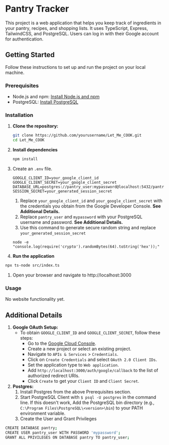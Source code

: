# Pantry Tracker

This project is a web application that helps you keep track of ingredients in your pantry, recipes, and shopping lists. It uses TypeScript, Express, TailwindCSS, and PostgreSQL. Users can log in with their Google account for authentication.

## Getting Started

Follow these instructions to set up and run the project on your local machine.

### Prerequisites

- Node.js and npm: [Install Node.js and npm](https://nodejs.org/)
- PostgreSQL: [Install PostgreSQL](https://www.postgresql.org/download/)

### Installation

1. **Clone the repository:**

   ```bash
   git clone https://github.com/yourusername/Let_Me_COOK.git
   cd Let_Me_COOK
   ```
2. **Install dependencies**
    ```bash
    npm install
    ```
3. Create an `.env` file. 
    ```
    GOOGLE_CLIENT_ID=your_google_client_id
    GOOGLE_CLIENT_SECRET=your_google_client_secret
    DATABASE_URL=postgres://pantry_user:mypassword@localhost:5432/pantry
    SESSION_SECRET=your_generated_session_secret
    ```
   1. Replace `your_google_client_id` and `your_google_client_secret` with the credentials you obtain from the Google Developer Console. **See Additional Details.**
    2. Replace `pantry_user` and `mypassword` with your PostgreSQL username and password. **See Additional Details.**
    3. Use this command to generate secure random string and replace `your_generated_session_secret`
    ```
    node -e "console.log(require('crypto').randomBytes(64).toString('hex'));"
    ``` 
4. **Run the application**
```bash
npx ts-node src/index.ts
```
1. Open your browser and navigate to http://localhost:3000

### Usage
No website functionality yet.

##  Additional Details
1. **Google OAuth Setup:**
   - To obtain `GOOGLE_CLIENT_ID` and `GOOGLE_CLIENT_SECRET`, follow these steps:
     - Go to the [Google Cloud Console](https://console.cloud.google.com/).
     - Create a new project or select an existing project.
     - Navigate to `APIs & Services` > `Credentials`.
     - Click on `Create Credentials` and select `OAuth 2.0 Client IDs`.
     - Set the application type to `Web application`.
     - Add `http://localhost:3000/auth/google/callback` to the list of authorized redirect URIs.
     - Click `Create` to get your `Client ID` and `Client Secret`.
2. **Postgres:**
    1. Install Postgres from the above Prerequisites section.
    2. Start PostgreSQL Client with `$ psql -U postgres` in the command line. If this doesn't work, Add the PostgreSQL bin directory (e.g., `C:\Program Files\PostgreSQL\<version>\bin`) to your PATH environment variable.
    3. Create the User and Grant Privileges
```bash
CREATE DATABASE pantry;
CREATE USER pantry_user WITH PASSWORD 'mypassword';
GRANT ALL PRIVILEGES ON DATABASE pantry TO pantry_user;
```   

